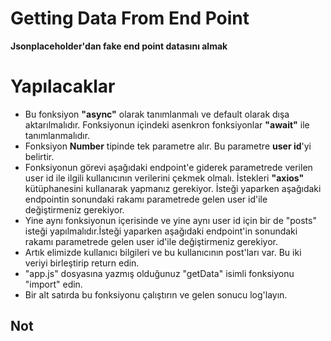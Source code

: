 # Getting Data From End Point
**Jsonplaceholder'dan fake end point datasını almak**


# Yapılacaklar
* Bu fonksiyon **"async"** olarak tanımlanmalı ve default olarak dışa aktarılmalıdır. Fonksiyonun içindeki asenkron fonksiyonlar **"await"** ile tanımlanmalıdır.
* Fonksiyon **Number** tipinde tek parametre alır. Bu parametre **user id**'yi belirtir.
* Fonksiyonun görevi aşağıdaki endpoint'e giderek parametrede verilen user id ile ilgili kullanıcının verilerini çekmek olmalı. İstekleri **"axios"** kütüphanesini kullanarak yapmanız gerekiyor. İsteği yaparken aşağıdaki endpointin sonundaki rakamı parametrede gelen user id'ile değiştirmeniz gerekiyor.
* Yine aynı fonksiyonun içerisinde ve yine aynı user id için bir de "posts" isteği yapılmalıdır.İsteği yaparken aşağıdaki endpoint'in sonundaki rakamı parametrede gelen user id'ile değiştirmeniz gerekiyor.
* Artık elimizde kullanıcı bilgileri ve bu kullanıcının post'ları var. Bu iki veriyi birleştirip return edin.
* "app.js" dosyasına yazmış olduğunuz "getData" isimli fonksiyonu "import" edin.
*  Bir alt satırda bu fonksiyonu çalıştırın ve gelen sonucu log'layın.
## Not
